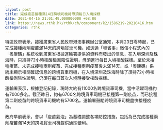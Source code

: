 ```yaml
---
layout: post
title: 完成疫苗接種滿14日跨境司機將毋須每日入境採樣
date: 2021-04-16 21:01:49.000000000 +08:00
link: https://news.rthk.hk/rthk/ch/component/k2/1586219-20210416.htm
categories: rthk
---
```


特區政府表示，接獲廣東省人民政府港澳事務辦公室通知，本月23日零時起，已完成接種兩劑疫苗滿14天的跨境貨車司機，如透過「粵省事」微信小程式內的「粵康碼」系統收到廣東省根據運輸署提供的資料而發出的信息，在入境深圳及珠海時，只須持72小時核酸檢測陰性證明，毋須進行每日入境核酸採樣。至於未接種疫苗、未完成接種兩劑疫苗、完成接種兩劑疫苗後未滿14天、或「粵康碼」系統未顯示相關確認信息的跨境貨車司機，在入境深圳及珠海時除了須持72小時核酸檢測陰性證明，仍須在每日首次入境時接受核酸採樣。
 
運輸署表示，根據登記紀錄，現時大約有11000名跨境貨車司機，當中活躍司機約有7000多名。截至昨日，約有6700名跨境貨車司機已接種第一劑疫苗，而已接種第二劑疫苗的跨境貨車司機約有5700名。運輸署鼓勵跨境貨車司機盡快接種疫苗。

政府早前表示，會以「疫苗氣泡」為基礎調整各項防控措施，包括為已完成接種兩劑疫苗滿14天的跨境貨車司機提供通關便利。
